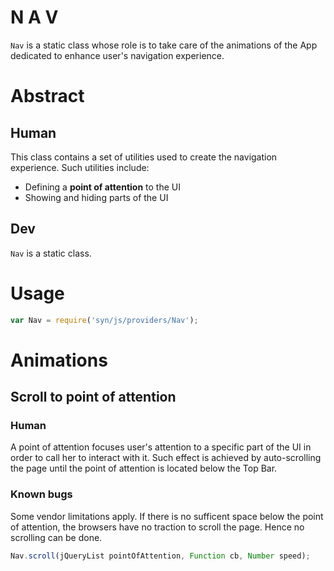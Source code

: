 N   A   V
=========

`Nav` is a static class whose role is to take care of the animations of the App dedicated to enhance user's navigation experience.

# Abstract

## Human

This class contains a set of utilities used to create the navigation experience. Such utilities include:

- Defining a **point of attention** to the UI
- Showing and hiding parts of the UI

## Dev

`Nav` is a static class.

# Usage

```js
var Nav = require('syn/js/providers/Nav');
```

# Animations

## Scroll to point of attention

### Human

A point of attention focuses user's attention to a specific part of the UI in order to call her to interact with it. Such effect is achieved by auto-scrolling the page until the point of attention is located below the Top Bar.

### Known bugs

Some vendor limitations apply. If there is no sufficent space below the point of attention, the browsers have no traction to scroll the page. Hence no scrolling can be done.

```js
Nav.scroll(jQueryList pointOfAttention, Function cb, Number speed);
```
